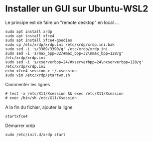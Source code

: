# Installer un GUI sur Ubuntu-WSL2
Le principe est de faire un "remote desktop" en local ...
```
sudo apt install xrdp
sudo apt install xfce4
sudo apt install xfce4-goodies
sudo cp /etc/xrdp/xrdp.ini /etc/xrdp/xrdp.ini.bak
sudo sed -i 's/3389/3390/g' /etc/xrdp/xrdp.ini
sudo sed -i 's/max_bpp=32/#max_bpp=32\nmax_bpp=128/g' /etc/xrdp/xrdp.ini
sudo sed -i 's/xserverbpp=24/#xserverbpp=24\nxserverbpp=128/g' /etc/xrdp/xrdp.ini
echo xfce4-session > ~/.xsession
sudo vim /etc/xrdp/startwm.sh
```
Commenter les lignes 
```
# test -x /etc/X11/Xsession && exec /etc/X11/Xsession
# exec /bin/sh /etc/X11/Xsession
```
A la fin du fichier, ajouter la ligne
```
startxfce4
```
Démarrer xrdp
```
sudo /etc/init.d/xrdp start
```
